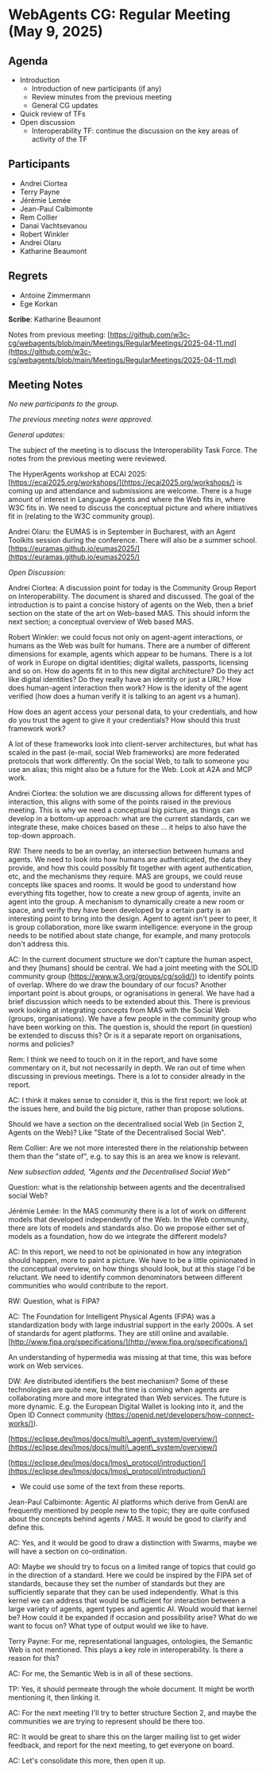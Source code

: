 # WebAgents CG: Regular Meeting (May 9, 2025)

## Agenda

   * Introduction
       * Introduction of new participants (if any)
       * Review minutes from the previous meeting
       * General CG updates
   * Quick review of TFs
   * Open discussion 
       * Interoperability TF: continue the discussion on the key areas of activity of the TF

## Participants

   * Andrei Ciortea
   * Terry Payne
   * Jérémie Lemée
   * Jean-Paul Calbimonte
   * Rem Collier
   * Danai Vachtsevanou
   * Robert Winkler
   * Andrei Olaru
   * Katharine Beaumont


## Regrets

   * Antoine Zimmermann
   * Ege Korkan

**Scribe**: Katharine Beaumont

Notes from previous meeting: [https://github.com/w3c-cg/webagents/blob/main/Meetings/RegularMeetings/2025-04-11.md](https://github.com/w3c-cg/webagents/blob/main/Meetings/RegularMeetings/2025-04-11.md)

## Meeting Notes

*No new participants to the group.*

*The previous meeting notes were approved.*

*General updates:*    

The subject of the meeting is to discuss the Interoperability Task Force. The notes from the previous meeting were reviewed. 

The HyperAgents workshop at ECAI 2025: [https://ecai2025.org/workshops/](https://ecai2025.org/workshops/) is coming up and attendance and submissions are welcome. There is a huge amount of interest in Language Agents and where the Web fits in, where W3C fits in. We need to discuss the conceptual picture and where initiatives fit in (relating to the W3C community group). 

Andrei Olaru: the EUMAS is in September in Bucharest, with an Agent Toolkits session during the conference. There will also be a summer school. [https://euramas.github.io/eumas2025/](https://euramas.github.io/eumas2025/)

*Open Discussion:*

Andrei Ciortea: A discussion point for today is the Community Group Report on Interoperability. The document is shared and discussed. The goal of the introduction is to paint a concise history of agents on the Web, then a brief section on the state of the art on Web-based MAS. This should inform the next section; a conceptual overview of Web based MAS.

Robert Winkler: we could focus not only on agent-agent interactions, or humans as the Web was built for humans. There are a number of different dimensions for example, agents which appear to be humans. There is a lot of work in Europe on digital identities; digital wallets, passports, licensing and so on. How do agents fit in to this new digital architecture? Do they act like digital identities? Do they really have an identity or just a URL? How does human-agent interaction then work? How is the idenity of the agent verified (how does a human verify it is talking to an agent vs a human). 

How does an agent access your personal data, to your credentials, and how do you trust the agent to give it your credentials? How should this trust framework work?

A lot of these frameworks look into client-server architectures, but what has scaled in the past (e-mail, social Web frameworks) are more federated protocols that work differently. On the social Web, to talk to someone you use an alias; this might also be a future for the Web. Look at A2A and MCP work.

Andrei Ciortea: the solution we are discussing allows for different types of interaction, this aligns with some of the points raised in the previous meeting. This is why we need a conceptual big picture, as things can develop in a bottom-up approach: what are the current standards, can we integrate these, make choices based on these ... it helps to also have the top-down approach.

RW: There needs to be an overlay, an intersection between humans and agents. We need to look into how humans are authenticated, the data they provide, and how this could possibly fit together with agent authentication, etc, and the mechanisms they require. MAS are groups, we could reuse concepts like spaces and rooms. It would be good to understand how everything fits together, how to create a new group of agents, invite an agent into the group. A mechanism to dynamically create a new room or space, and verify they have been developed by a certain party is an interesting point to bring into the design. Agent to agent isn't peer to peer, it is group collaboration, more like swarm intelligence: everyone in the group needs to be notified about state change, for example, and many protocols don't address this. 

AC: In the current document structure we don't capture the human aspect, and they [humans] should be central. We had a joint meeting with the SOLID community group ([https://www.w3.org/groups/cg/solid/)](https://www.w3.org/groups/cg/solid/)) to identify points of overlap. Where do we draw the boundary of our focus? Another important point is about groups, or ogranisations in general. We have had a brief discussion which needs to be extended about this. There is previous work looking at integrating concepts from MAS with the Social Web (groups, organisations). We have a few people in the community group who have been working on this. The question is, should the report (in question) be extended to discuss this? Or is it a separate report on organisations, norms and policies?

Rem: I think we need to touch on it in the report, and have some commentary on it, but not necessarily in depth. We ran out of time when discussing in previous meetings. There is a lot to consider already in the report.

AC: I think it makes sense to consider it, this is the first report: we look at the issues here, and build the big picture, rather than propose solutions. 

Should we have a section on the decentralised social Web (in Section 2, Agents on the Web)? Like "State of the Decentralised Social Web".

Rem Collier: Are we not more interested there in the relationship between them than the "state of", e.g. to say this is an area we know is relevant. 

*New subsection added, "Agents and the Decentralised Social Web"*

Question: what is the relationship between agents and the decentralised social Web? 

Jérémie Lemée:  In the MAS community there is a lot of work on different models that developed independently of the Web. In the Web community, there are lots of models and standards also. Do we propose either set of models as a foundation, how do we integrate the different models?

AC: In this report, we need to not be opinionated in how any integration should happen, more to paint a picture. We have to be a little opinionated in the conceptual overview, on how things should look, but at this stage I'd be reluctant. We need to identify common denominators between different communities who would contribute to the report.

RW: Question, what is FIPA?

AC: The Foundation for Intelligent Physical Agents (FIPA) was a standardization body with large industrial support in the early 2000s. A set of standards for agent platforms. They are still online and available. [http://www.fipa.org/specifications/](http://www.fipa.org/specifications/)

An understanding of hypermedia was missing at that time, this was before work on Web services. 

DW: Are distributed identifiers the best mechanism? Some of these technologies are quite new, but the time is coming when agents are collaborating more and more integrated than Web services. The future is more dynamic. E.g. the European Digital Wallet is looking into it, and the Open ID Connect community ([https://openid.net/developers/how-connect-works/)](https://openid.net/developers/how-connect-works/)).

[https://eclipse.dev/lmos/docs/multi\_agent\_system/overview/](https://eclipse.dev/lmos/docs/multi\_agent\_system/overview/)

[https://eclipse.dev/lmos/docs/lmos\_protocol/introduction/](https://eclipse.dev/lmos/docs/lmos\_protocol/introduction/) 

- We could use some of the text from these reports.

Jean-Paul Calbimonte: Agentic AI platforms which derive from GenAI are frequently mentioned by people new to the topic; they are quite confused about the concepts behind agents / MAS. It would be good to clarify and define this.

AC: Yes, and it would be good to draw a distinction with Swarms, maybe we will have a section on co-ordination. 

AO: Maybe we should try to focus on a limited range of topics that could go in the direction of a standard. Here we could be inspired by the FIPA set of standards, because they set the number of standards but they are sufficiently separate that they can be used independently. What is this kernel we can address that would be sufficient for interaction between a large variety of agents, agent types and agentic AI. Would would that kernel be? How could it be expanded if occasion and possibility arise? What do we want to focus on? What type of output would we like to have.

Terry Payne: For me, representational languages, ontologies, the Semantic Web is not mentioned. This plays a key role in interoperability. Is there a reason for this?

AC: For me, the Semantic Web is in all of these sections.

TP: Yes, it should permeate through the whole document. It might be worth mentioning it, then linking it.

AC: For the next meeting I'll try to better structure Section 2, and maybe the communities we are trying to represent should be there too.

RC: It  would be great to share this on the larger mailing list to get wider feedback, and report for the next meeting, to get everyone on board.

AC: Let's consolidate this more, then open it up.
